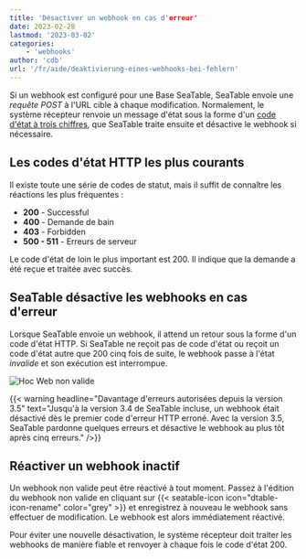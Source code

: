 ```yaml
---
title: 'Désactiver un webhook en cas d'erreur'
date: 2023-02-28
lastmod: '2023-03-02'
categories:
    - 'webhooks'
author: 'cdb'
url: '/fr/aide/deaktivierung-eines-webhooks-bei-fehlern'
---
```


Si un webhook est configuré pour une Base SeaTable, SeaTable envoie une _requête POST_ à l'URL cible à chaque modification. Normalement, le système récepteur renvoie un message d'état sous la forme d'un [code d'état à trois chiffres](https://en.wikipedia.org/wiki/List_of_HTTP_status_codes), que SeaTable traite ensuite et désactive le webhook si nécessaire.

## Les codes d'état HTTP les plus courants

Il existe toute une série de codes de statut, mais il suffit de connaître les réactions les plus fréquentes :

- **200** - Successful
- **400** - Demande de bain
- **403** - Forbidden
- **500 - 511** - Erreurs de serveur

Le code d'état de loin le plus important est 200. Il indique que la demande a été reçue et traitée avec succès.

## SeaTable désactive les webhooks en cas d'erreur

Lorsque SeaTable envoie un webhook, il attend un retour sous la forme d'un code d'état HTTP. Si SeaTable ne reçoit pas de code d'état ou reçoit un code d'état autre que 200 cinq fois de suite, le webhook passe à l'état _invalide_ et son exécution est interrompue.

![Hoc Web non valide](https://seatable.io/wp-content/uploads/2023/02/invalid-webhook.png)

{{< warning headline="Davantage d'erreurs autorisées depuis la version 3.5" text="Jusqu'à la version 3.4 de SeaTable incluse, un webhook était désactivé dès le premier code d'erreur HTTP erroné. Avec la version 3.5, SeaTable pardonne quelques erreurs et désactive le webhook au plus tôt après cinq erreurs." />}}

## Réactiver un webhook inactif

Un webhook non valide peut être réactivé à tout moment. Passez à l'édition du webhook non valide en cliquant sur {{< seatable-icon icon="dtable-icon-rename" color="grey" >}} et enregistrez à nouveau le webhook sans effectuer de modification. Le webhook est alors immédiatement réactivé.

Pour éviter une nouvelle désactivation, le système récepteur doit traiter les webhooks de manière fiable et renvoyer à chaque fois le code d'état 200.
